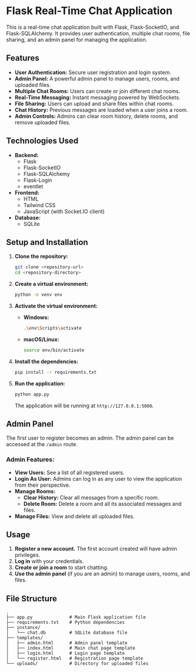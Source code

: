 # Flask Real-Time Chat Application

This is a real-time chat application built with Flask, Flask-SocketIO, and Flask-SQLAlchemy. It provides user authentication, multiple chat rooms, file sharing, and an admin panel for managing the application.

## Features

- **User Authentication:** Secure user registration and login system.
- **Admin Panel:** A powerful admin panel to manage users, rooms, and uploaded files.
- **Multiple Chat Rooms:** Users can create or join different chat rooms.
- **Real-Time Messaging:** Instant messaging powered by WebSockets.
- **File Sharing:** Users can upload and share files within chat rooms.
- **Chat History:** Previous messages are loaded when a user joins a room.
- **Admin Controls:** Admins can clear room history, delete rooms, and remove uploaded files.

## Technologies Used

- **Backend:**
  - Flask
  - Flask-SocketIO
  - Flask-SQLAlchemy
  - Flask-Login
  - eventlet
- **Frontend:**
  - HTML
  - Tailwind CSS
  - JavaScript (with Socket.IO client)
- **Database:**
  - SQLite

## Setup and Installation

1.  **Clone the repository:**

    ```bash
    git clone <repository-url>
    cd <repository-directory>
    ```

2.  **Create a virtual environment:**

    ```bash
    python -m venv env
    ```

3.  **Activate the virtual environment:**

    - **Windows:**
      ```bash
      .\env\Scripts\activate
      ```
    - **macOS/Linux:**
      ```bash
      source env/bin/activate
      ```

4.  **Install the dependencies:**

    ```bash
    pip install -r requirements.txt
    ```

5.  **Run the application:**
    ```bash
    python app.py
    ```
    The application will be running at `http://127.0.0.1:5000`.

## Admin Panel

The first user to register becomes an admin. The admin panel can be accessed at the `/admin` route.

### Admin Features:

- **View Users:** See a list of all registered users.
- **Login As User:** Admins can log in as any user to view the application from their perspective.
- **Manage Rooms:**
  - **Clear History:** Clear all messages from a specific room.
  - **Delete Room:** Delete a room and all its associated messages and files.
- **Manage Files:** View and delete all uploaded files.

## Usage

1. **Register a new account.** The first account created will have admin privileges.
2. **Log in** with your credentials.
3. **Create or join a room** to start chatting.
4. **Use the admin panel** (if you are an admin) to manage users, rooms, and files.

## File Structure

```
.
├── app.py              # Main Flask application file
├── requirements.txt    # Python dependencies
├── instance/
│   └── chat.db         # SQLite database file
├── templates/
│   ├── admin.html      # Admin panel template
│   ├── index.html      # Main chat page template
│   ├── login.html      # Login page template
│   └── register.html   # Registration page template
└── uploads/            # Directory for uploaded files
```
